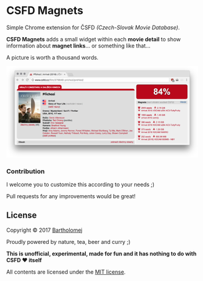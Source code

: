 # CSFD Magnets

Simple Chrome extension for ČSFD *(Czech-Slovak Movie Database)*.

**CSFD Magnets** adds a small widget within each **movie detail** to show information about **magnet links**... or something like that...

A picture is worth a thousand words.

![Screenshot](https://raw.githubusercontent.com/bartholomej/csfd-magnets/master/_assets/csfd-magnets-promo.png)

### Contribution
I welcome you to customize this according to your needs ;)

Pull requests for any improvements would be great!

## License

Copyright &copy; 2017 [Bartholomej](http://github.com/bartholomej)

Proudly powered by nature, tea, beer and curry ;)

**This is unofficial, experimental, made for fun and it has nothing to do with CSFD ❤️ itself** ️ ️

All contents are licensed under the [MIT license].

[MIT license]: LICENSE
